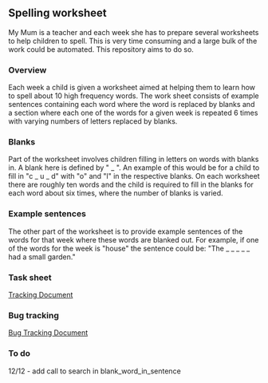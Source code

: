 ## Spelling worksheet

My Mum is a teacher and each week she has to prepare several worksheets to help children to spell. This is very time consuming
and a large bulk of the work could be automated. This repository aims to do so.

### Overview

Each week a child is given a worksheet aimed at helping them to learn how to spell about 10 high frequency words. The work sheet consists of example sentences containing each word where the word is replaced by blanks and a section where each one of the words for a given week is repeated 6 times with varying numbers of letters replaced by blanks.

### Blanks

Part of the worksheet involves children filling in letters on words with blanks in. A blank here is defined by " _ ". An example of this
would be for a child to fill in "c _ u _ d" with "o" and "l" in the respective blanks. On each worksheet there are roughly ten words
and the child is required to fill in the blanks for each word about six times, where the number of blanks is varied.

### Example sentences

The other part of the worksheet is to provide example sentences of the words for that week where these words are blanked out. For example, if one of the words for the week is "house" the sentence could be:
"The _ _ _ _ _ had a small garden."


### Task sheet  

[Tracking Document](https://docs.google.com/spreadsheets/d/1b7n9jMH4znF4PdvZG8OUg2JKpQFUeLSqzLiaEi_6rQc/edit#gid=0)

### Bug tracking

[Bug Tracking Document](https://docs.google.com/spreadsheets/d/1SNat5H0UZMDy05aP8zhM_CR6qLydwm5Q7iwJmIwHOkI/edit#gid=0)

### To do

12/12 - add call to search in blank_word_in_sentence
